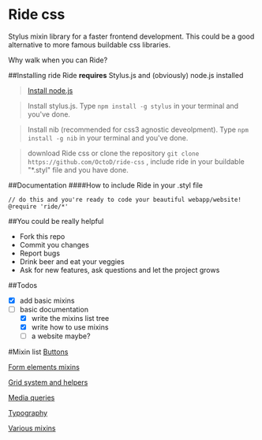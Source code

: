 Ride css
========

Stylus mixin library for a faster frontend development. This could be a good alternative to more famous buildable css libraries.

Why walk when you can Ride?

##Installing ride
Ride **requires** Stylus.js and (obviously) node.js installed

> [Install node.js](http://nodejs.org/ "Click here to go to node.js website")

> Install stylus.js. Type ```npm install -g stylus``` in your terminal and you've done.

> Install nib (recommended for css3 agnostic deveolpment). Type ```npm install -g nib``` in your terminal and you've done.

> download Ride css or clone the repository
  ``` git clone https://github.com/OctoD/ride-css ```
  , include ride in your buildable "*.styl" file and you have done.

##Documentation
####How to include Ride in your .styl file
```
// do this and you're ready to code your beautiful webapp/website!
@require 'ride/*'
```

##You could be really helpful
* Fork this repo
* Commit you changes
* Report bugs
* Drink beer and eat your veggies
* Ask for new features, ask questions and let the project grows

##Todos
- [x] add basic mixins
- [ ] basic documentation
  - [x] write the mixins list tree
  - [x] write how to use mixins
  - [ ] a website maybe?

#Mixin list
[Buttons](https://github.com/octod/ride-css/blob/development/docs/buttons.md)

[Form elements mixins](https://github.com/octod/ride-css/blob/development/docs/form-elements.md)

[Grid system and helpers](https://github.com/octod/ride-css/blob/development/docs/grids.md)

[Media queries](https://github.com/octod/ride-css/blob/development/docs/media-queries.md)

[Typography](https://github.com/octod/ride-css/blob/development/docs/typography.md)

[Various mixins](https://github.com/octod/ride-css/blob/development/docs/etc.md)